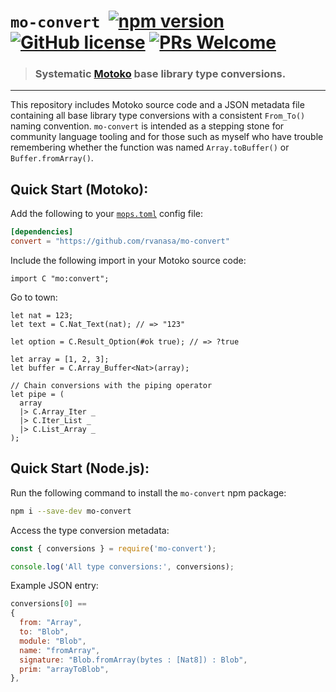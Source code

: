 # `mo-convert` &nbsp;[![npm version](https://img.shields.io/npm/v/mo-convert.svg?logo=npm)](https://www.npmjs.com/package/mo-convert) [![GitHub license](https://img.shields.io/badge/license-MIT-blue.svg)](https://opensource.org/licenses/MIT) [![PRs Welcome](https://img.shields.io/badge/PRs-welcome-brightgreen.svg)](https://github.com/rvanasa/mo-convert/issues)

> ### Systematic [Motoko](https://github.com/dfinity/motoko#readme) base library type conversions.

---

This repository includes Motoko source code and a JSON metadata file containing all base library type conversions
with a consistent `From_To()` naming convention. `mo-convert` is intended as a stepping stone for community
language tooling and for those such as myself who have trouble remembering whether the function was named `Array.toBuffer()` or `Buffer.fromArray()`.

## Quick Start (Motoko):

Add the following to your [`mops.toml`](https://mops.one/docs/install) config file:

```toml
[dependencies]
convert = "https://github.com/rvanasa/mo-convert"
```

Include the following import in your Motoko source code:

```motoko
import C "mo:convert";
```

Go to town:

```motoko
let nat = 123;
let text = C.Nat_Text(nat); // => "123"

let option = C.Result_Option(#ok true); // => ?true

let array = [1, 2, 3];
let buffer = C.Array_Buffer<Nat>(array);

// Chain conversions with the piping operator
let pipe = (
  array
  |> C.Array_Iter _
  |> C.Iter_List _
  |> C.List_Array _
);
```

## Quick Start (Node.js):

Run the following command to install the `mo-convert` npm package:

```sh
npm i --save-dev mo-convert
```

Access the type conversion metadata:

```js
const { conversions } = require('mo-convert');

console.log('All type conversions:', conversions);
```

Example JSON entry:

```js
conversions[0] ==
{
  from: "Array",
  to: "Blob",
  module: "Blob",
  name: "fromArray",
  signature: "Blob.fromArray(bytes : [Nat8]) : Blob",
  prim: "arrayToBlob",
},
```
